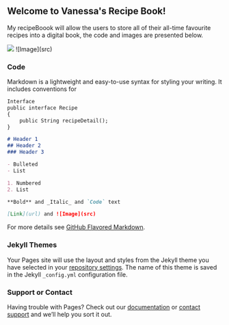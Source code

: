 ## Welcome to Vanessa's Recipe Book!

My recipeBoook will allow the users to store all of their all-time favourite recipes into a digital book, the code and images are presented below. 

<img src= "file:///Users/vanessamm/Desktop/UML%20Diagram.png"/>
![Image](src)

### Code

Markdown is a lightweight and easy-to-use syntax for styling your writing. It includes conventions for

```markdown
Interface 
public interface Recipe
{
    public String recipeDetail(); 
}

# Header 1
## Header 2
### Header 3

- Bulleted
- List

1. Numbered
2. List

**Bold** and _Italic_ and `Code` text

[Link](url) and ![Image](src)
```

For more details see [GitHub Flavored Markdown](https://guides.github.com/features/mastering-markdown/).

### Jekyll Themes

Your Pages site will use the layout and styles from the Jekyll theme you have selected in your [repository settings](https://github.com/vanessamm922/vanessamm922.github.io/settings). The name of this theme is saved in the Jekyll `_config.yml` configuration file.

### Support or Contact

Having trouble with Pages? Check out our [documentation](https://help.github.com/categories/github-pages-basics/) or [contact support](https://github.com/contact) and we’ll help you sort it out.
